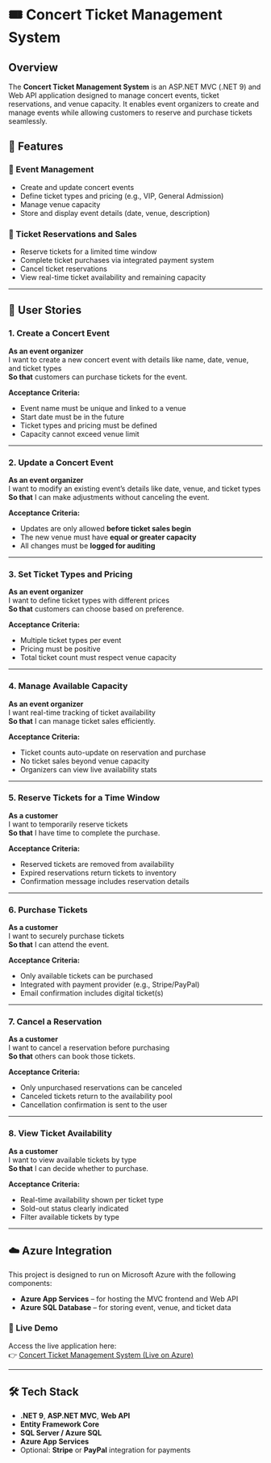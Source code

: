 # 🎟️ Concert Ticket Management System

## Overview
The **Concert Ticket Management System** is an ASP.NET MVC (.NET 9) and Web API application designed to manage concert events, ticket reservations, and venue capacity. It enables event organizers to create and manage events while allowing customers to reserve and purchase tickets seamlessly.

## 🚀 Features

### 🎫 Event Management
- Create and update concert events
- Define ticket types and pricing (e.g., VIP, General Admission)
- Manage venue capacity
- Store and display event details (date, venue, description)

### 🛒 Ticket Reservations and Sales
- Reserve tickets for a limited time window
- Complete ticket purchases via integrated payment system
- Cancel ticket reservations
- View real-time ticket availability and remaining capacity

---

## 👤 User Stories

### 1. Create a Concert Event
**As an event organizer**  
I want to create a new concert event with details like name, date, venue, and ticket types  
**So that** customers can purchase tickets for the event.

**Acceptance Criteria:**
- Event name must be unique and linked to a venue
- Start date must be in the future
- Ticket types and pricing must be defined
- Capacity cannot exceed venue limit

---

### 2. Update a Concert Event
**As an event organizer**  
I want to modify an existing event’s details like date, venue, and ticket types  
**So that** I can make adjustments without canceling the event.

**Acceptance Criteria:**
- Updates are only allowed **before ticket sales begin**
- The new venue must have **equal or greater capacity**
- All changes must be **logged for auditing**

---

### 3. Set Ticket Types and Pricing
**As an event organizer**  
I want to define ticket types with different prices  
**So that** customers can choose based on preference.

**Acceptance Criteria:**
- Multiple ticket types per event
- Pricing must be positive
- Total ticket count must respect venue capacity

---

### 4. Manage Available Capacity
**As an event organizer**  
I want real-time tracking of ticket availability  
**So that** I can manage ticket sales efficiently.

**Acceptance Criteria:**
- Ticket counts auto-update on reservation and purchase
- No ticket sales beyond venue capacity
- Organizers can view live availability stats

---

### 5. Reserve Tickets for a Time Window
**As a customer**  
I want to temporarily reserve tickets  
**So that** I have time to complete the purchase.

**Acceptance Criteria:**
- Reserved tickets are removed from availability
- Expired reservations return tickets to inventory
- Confirmation message includes reservation details

---

### 6. Purchase Tickets
**As a customer**  
I want to securely purchase tickets  
**So that** I can attend the event.

**Acceptance Criteria:**
- Only available tickets can be purchased
- Integrated with payment provider (e.g., Stripe/PayPal)
- Email confirmation includes digital ticket(s)

---

### 7. Cancel a Reservation
**As a customer**  
I want to cancel a reservation before purchasing  
**So that** others can book those tickets.

**Acceptance Criteria:**
- Only unpurchased reservations can be canceled
- Canceled tickets return to the availability pool
- Cancellation confirmation is sent to the user

---

### 8. View Ticket Availability
**As a customer**  
I want to view available tickets by type  
**So that** I can decide whether to purchase.

**Acceptance Criteria:**
- Real-time availability shown per ticket type
- Sold-out status clearly indicated
- Filter available tickets by type

---

## ☁️ Azure Integration

This project is designed to run on Microsoft Azure with the following components:

- **Azure App Services** – for hosting the MVC frontend and Web API
- **Azure SQL Database** – for storing event, venue, and ticket data

### 🔗 Live Demo
Access the live application here:  
👉 [Concert Ticket Management System (Live on Azure)](https://concertticketwebapi-cjhtewe8cpfyfqe3.westus2-01.azurewebsites.net)


---

## 🛠 Tech Stack

- **.NET 9**, **ASP.NET MVC**, **Web API**
- **Entity Framework Core**
- **SQL Server / Azure SQL**
- **Azure App Services**
- Optional: **Stripe** or **PayPal** integration for payments
